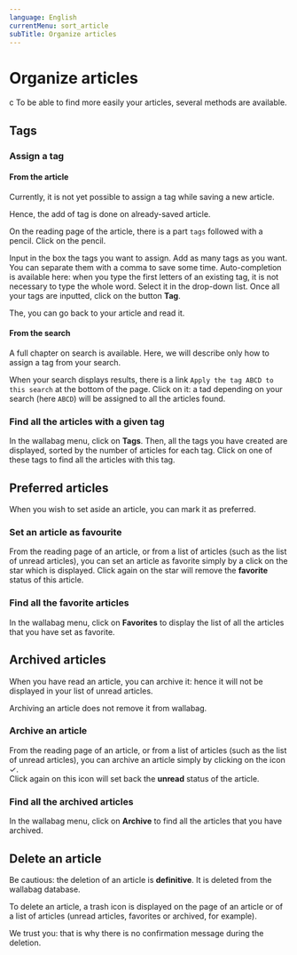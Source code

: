 ```yaml
---
language: English
currentMenu: sort_article
subTitle: Organize articles
---
```


# Organize articles
c
To be able to find more easily your articles, several methods are available. 


## Tags
### Assign a tag
#### From the article

Currently, it is not yet possible to assign a tag while saving a new article.

Hence, the add of tag is done on already-saved article.

On the reading page of the article, there is a part `tags` followed with a pencil. Click on the pencil.

Input in the box the tags you want to assign. Add as many tags as you want. You can separate them with a comma to save some time. Auto-completion is available here: when you type the first letters of an existing tag, it is not necessary to type the whole word. Select it in the drop-down list. Once all your tags are inputted, click  on the button **Tag**.

The, you can go back to your article and read it.

#### From the search

A full chapter on search is available. Here, we will describe only how to assign a tag from your search.

When your search displays results, there is a link `Apply the tag ABCD to this search` at the bottom of the page. Click on it: a tad depending on your search (here `ABCD`) will be assigned to all the articles found.

### Find all the articles with a given tag

In the wallabag menu, click on **Tags**. Then, all the tags you have created are displayed, sorted by the number of articles for each tag. Click on one of these tags to find all the articles with this tag.

## Preferred articles

When you wish to set aside an article, you can mark it as preferred.

### Set an article as favourite

From the reading page of an article, or from a list of articles (such as the list of unread articles), you can set an article as favorite simply by a click on the star which is displayed.
Click again on the star will remove the **favorite** status of this article.

### Find all the favorite articles

In the wallabag menu, click on **Favorites** to display the list of all the articles that you have set as favorite.

## Archived articles

When you have read an article, you can archive it: hence it will not be displayed in your list of unread articles.

Archiving an article does not remove it from wallabag.

### Archive an article

From the reading page of an article, or from a list of articles (such as the list of unread articles), you can archive an article simply by clicking on the icon ✓.  
Click again on this icon will set back the **unread** status of the article.

### Find all the archived articles

In the wallabag menu, click on **Archive** to find all the articles that you have archived.

## Delete an article

Be cautious: the deletion of an article is **definitive**. It is deleted from the wallabag database.

To delete an article, a trash icon is displayed on the page of an article or of a list of articles (unread articles, favorites or archived, for example).

We trust you: that is why there is no confirmation message during the deletion.
